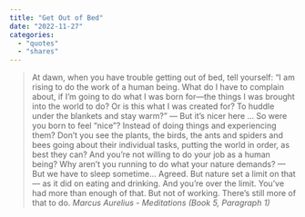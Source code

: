 ```yaml
---
title: "Get Out of Bed"
date: "2022-11-27"
categories:
  - "quotes"
  - "shares"
---
```


> At dawn, when you have trouble getting out of bed, tell yourself:
> “I am rising to do the work of a human being. What do I have to complain about, if I’m going to do what I was born for—the things I was brought into the world to do?
> Or is this what I was created for? To huddle under the blankets and stay warm?”
> — But it’s nicer here …
> So were you born to feel “nice”? Instead of doing things and experiencing them?
> Don’t you see the plants, the birds, the ants and spiders and bees going about their individual tasks, putting the world in order, as best they can?
> And you’re not willing to do your job as a human being? Why aren’t you running to do what your nature demands?
> — But we have to sleep sometime…
> Agreed. But nature set a limit on that — as it did on eating and drinking. And you’re over the limit.
> You’ve had more than enough of that. But not of working. There’s still more of that to do.
> <cite> Marcus Aurelius - Meditations (Book 5, Paragraph 1) </cite>